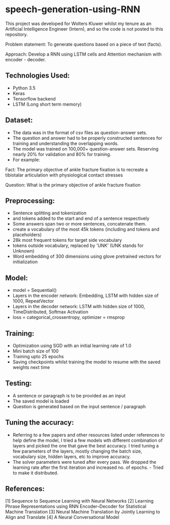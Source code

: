 # speech-generation-using-RNN
This project was developed for Wolters Kluwer whilst my tenure as an Artificial Intelligence Engineer (Intern), and so the code is not posted to this repository.

Problem statement: To generate questions based on a piece of text (facts).

Approach: Develop a RNN using LSTM cells and Attention mechanism with encoder - decoder.

Technologies Used:
-----------------
- Python 3.5
- Keras
- Tensorflow backend
- LSTM (Long short term memory)

Dataset:
--------
- The data was in the format of csv files as question-answer sets.
- The question and answer had to be properly constructed sentences for training and understanding the overlapping words.
- The model was trained on 100,000+ question-answer sets. Reserving nearly 20% for validation and 80% for training.
- For example:

Fact: The primary objective of ankle fracture fixation is to recreate a tibiotalar articulation with physiological contact stresses
 
Question: What is the primary objective of ankle fracture fixation


Preprocessing:
-------------
- Sentence splitting and tokenization
- <SOS> and <EOS> tokens added to the start and end of a sentence respectively
- Some answers span two or more sentences, concatenate them.
- create a vocabulary of the most 45k tokens (including <SOS> and <EOS> tokens and placeholders)
- 28k most frequent tokens for target side vocabulary
- tokens outside vocabulary, replaced by 'UNK' (UNK stands for Unknown)
- Word embedding of 300 dimensions using glove pretrained vectors for initialization
 
 
Model:
-----
- model = Sequential()
- Layers in the encoder network: Embedding, LSTM with hidden size of 1000, RepeatVector
- Layers in the decoder network: LSTM with hidden size of 1000, TimeDistributed, Softmax Activation
- loss = categorical_crossentropy, optimizer = rmsprop


Training:
--------
- Optimization using SGD with an initial learning rate of 1.0
- Mini batch size of 100
- Training upto 25 epochs
- Saving checkpoints whilst training the model to resume with the saved weights next time

Testing:
-------
- A sentence or paragraph is to be provided as an input
- The saved model is loaded
- Question is generated based on the input sentence / paragraph

Tuning the accuracy:
-------------------
- Referring to a few papers and other resources listed under references to help define the model, I tried a few models wth different combination of layers and picked the one that gave the best accuracy. I tried tuning a few parameters of the layers, mostly changing the batch size, vocabulary size, hidden layers, etc to improve accuracy.
- The solver parameters were tuned after every pass. We dropped the learning rate after the first iteration and increased no. of epochs. - Tried to make it distributed.

References:
----------
[1] Sequence to Sequence Learning with Neural Networks
[2] Learning Phrase Representations using RNN Encoder–Decoder for Statistical Machine Translation
[3] Neural Machine Translation by Jointly Learning to Align and Translate
[4] A Neural Conversational Model
